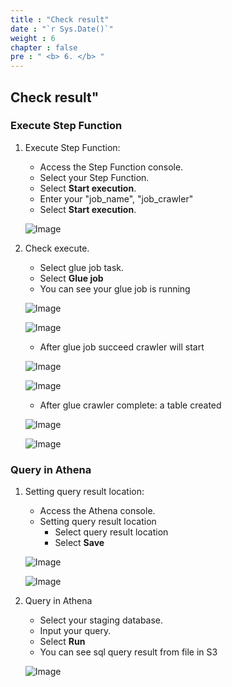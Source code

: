 ```yaml
---
title : "Check result"
date : "`r Sys.Date()`"
weight : 6
chapter : false
pre : " <b> 6. </b> "
---
```

## Check result"


### Execute Step Function

1. Execute Step Function:
    - Access the Step Function console.
    - Select your Step Function.
    - Select **Start execution**.
    - Enter your "job_name", "job_crawler"
    - Select **Start execution**.
   
    ![Image](/repo_pmt_ws-001/images/3/088.png?featherlight=false&width=90pc)

2. Check execute.
    - Select glue job task.
    - Select **Glue job**
    - You can see your glue job is running

   ![Image](/repo_pmt_ws-001/images/3/087.png?featherlight=false&width=90pc)

   ![Image](/repo_pmt_ws-001/images/3/091.png?featherlight=false&width=90pc)

    - After glue job succeed crawler will start
   
    ![Image](/repo_pmt_ws-001/images/3/096.png?featherlight=false&width=90pc)

    ![Image](/repo_pmt_ws-001/images/3/091.png?featherlight=false&width=90pc)

    - After glue crawler complete: a table created

    ![Image](/repo_pmt_ws-001/images/3/100.png?featherlight=false&width=90pc)

    ![Image](/repo_pmt_ws-001/images/3/101.png?featherlight=false&width=90pc)

### Query in Athena
1. Setting query result location:
    - Access the Athena console.
    - Setting query result location
      - Select query result location
      - Select **Save**
   
    ![Image](/repo_pmt_ws-001/images/3/102.png?featherlight=false&width=90pc)

    ![Image](/repo_pmt_ws-001/images/3/103.png?featherlight=false&width=90pc)
2. Query in Athena
    - Select your staging database.
    - Input your query.
    - Select **Run**
    - You can see sql query result from file in S3
   
   ![Image](/repo_pmt_ws-001/images/3/104.png?featherlight=false&width=90pc)